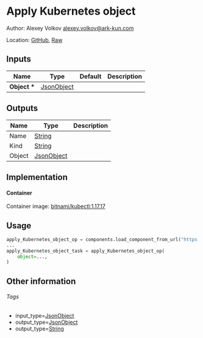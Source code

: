 <!-- BEGIN_GENERATED_CONTENT -->
# Apply Kubernetes object

Author: Alexey Volkov <alexey.volkov@ark-kun.com>

Location: [GitHub](https://github.com/Ark-kun/pipeline_components/blob/master/components/kubernetes/Apply_object/component.yaml), [Raw](https://raw.githubusercontent.com/Ark-kun/pipeline_components/master/components/kubernetes/Apply_object/component.yaml)

## Inputs

|Name|Type|Default|Description|
|-|-|-|-|
|**Object** **\***|[JsonObject]|||

## Outputs

|Name|Type|Description|
|-|-|-|
|Name|[String]||
|Kind|[String]||
|Object|[JsonObject]||

## Implementation

#### Container

Container image: [bitnami/kubectl:1.17.17](https://hub.docker.com/r/bitnami/kubectl)

## Usage

```python
apply_Kubernetes_object_op = components.load_component_from_url("https://raw.githubusercontent.com/Ark-kun/pipeline_components/master/components/kubernetes/Apply_object/component.yaml")
...
apply_Kubernetes_object_task = apply_Kubernetes_object_op(
    object=...,
)
```

## Other information

###### Tags

* input_type=[JsonObject]
* output_type=[JsonObject]
* output_type=[String]

[JsonObject]: https://github.com/Ark-kun/pipeline_components/tree/master/types/JsonObject
[String]: https://github.com/Ark-kun/pipeline_components/tree/master/types/String
<!-- END_GENERATED_CONTENT -->
